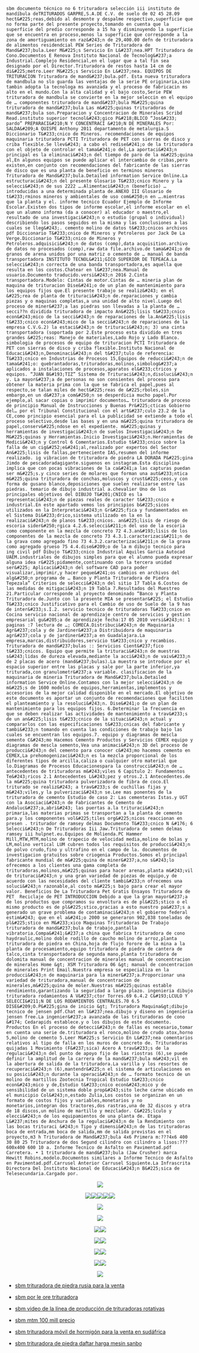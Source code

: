 
```
sbm documento técnico no 6 trituradora selección iii instituto de mandíbula deTRITURADOS GARPRE,S.A.DE C.V. de suelo de 02 45 28.09 hect&#225;reas,debido al desmonte y despalme respectivo,superficie que no forma parte del presente proyecto,tomando en cuenta que la superficie del predio corresponde a 15 ha y disminuyendo la superficie que se encuentra en proceso,menos la superficie que corresponde a la zona de amortiguamiento en raz&#243;n de 29,400.00 defn de trituradora de alimentos residendcial PEW Series de Trituradora de Mand&#237;bula.Leer M&#225;s Servicio En L&#237;nea.HPT Trituradora de Cono.Documentos E Renova Instituto Nacional de Tecnolog&#237;a Industrial.Complejo Residencial,en el lugar que a tal fin sea designado por el Director.Trituradora de restos hasta 14 cm de di&#225;metro.Leer M&#225;s Servicio En L&#237;nea. EQUIPOS DE TRITURACION Trituradora de mand&#237;bula.pdf. Esta nueva trituradora de mandbula no slo guarda las ventajas de la serie PE originaria,sino tambin adopta la tecnologa ms avanzada y el proceso de fabricacin ms alto en el mundo.Con la alta calidad y el bajo costo,Serie PEW trituradora de mandbula se convierte en la mejor seleccin en el equipo de … componentes trituradora de mand&#237;bula M&#225;quina trituradora de mand&#237;bula Las m&#225;quinas trituradoras de mand&#237;bula son.Preparacion y Concentracion de Minerales Scribd Read.instituto superior tecnol&#243;gico P&#218;BLICO “Jos&#233; pardo” PREPARACI&#210;N Y CONCENTRACI &#210;N DE MINERALES Por: SALDA&#209;A QUISPE Anthony 2011 departamento de metalurgia.S Diccionario T&#233;cnico de Mineros. recomendaciones de equipos maquinaria trituradora PCTI Trituradora de PET con sierras de disco y criba flexible.Se llev&#243; a cabo el redise&#241;o de la trituradora con el objeto de controlar el tama&#241;o del,La aportaci&#243;n principal es la eliminaci&#243;n del tiempo de paro de la m&#225;quina al,En algunos equipos se puede aplicar el intercambio de cribas,pero existen,en conjunto con recomendaciones del fabricante de las sierras de disco que es una planta de beneficio en terminos mineros Trituradora de Mand&#237;bula.Detailed information Service Online.La estructuraci&#243;n del presente Glosario T&#233;cnico Minero y la selecci&#243;n de sus 2222 ….Alimentaci&#243;n (beneficio) … introducidas a una determinada planta de.ANEXO III Glosario de t&#233;rminos mineros y ambientales de uso com&#250;n en ….mientras que la planta y el. informe tecnico Ecuador Ejemplo de Informe Escolar.Existen dos tipos de informe escolar,el informe escolar en el que un alumno informa (da a conocer) al educador o maestro,el resultado de una investigaci&#243;n o estudio (grupal o individual) describiendo los pasos seguidos en la misma y las conclusiones a las cuales se lleg&#243;. cemento molino de datos t&#233;cnicos archivos pdf Diccionario T&#233;cnico de Mineros y Petroleros por Jack De La Verge.Diccionario T&#233;cnico de Mineros y Petroleros.adquisici&#243;n de datos (comp),data acquisition.archivo de datos no procesados (comp),raw data file.archivo.de tama&#241;o de granos de arena unidos por una matriz o cemento de … manual de banda transportadora INSTITUTO TECNOL&#211;GICO SUPERIOR DE TEPEACA.La selecci&#243;n correcta de una banda transportadora,es aquella que resulta en los costos.Chatear en l&#237;nea.Manual de usuario.Documento traducido.versi&#243;n 2016 2.Cinta transportadora.Modelo: Cintas de motor.Cintas de … mineria plan de maquina de trituracion Dise&#241;o de un plan de mantenimiento para los equipos fijos que.El presente trabajo se realiz&#243; en el &#225;rea de planta de trituraci&#243;n de.reparaciones y cambia piezas y o maquinas completas,a una unidad de alto nivel.Luego del proceso de miner&#237;a las piedras son llevadas a la planta de … secci??n dividida trituradora de impacto An&#225;lisis t&#233;cnico econ&#243;mico de la secci&#243;n de reparaciones de la.An&#225;lisis t&#233;cnico econ&#243;mico de la secci&#243;n de reparaciones de la empresa C.V.G.2) la estaci&#243;n de trituraci&#243;n; 3) una cinta transportadora (soportada por 2.Este proceso esta dividido en tres grandes &#225;reas: Manejo de materiales,Lado Rojo y Lado Blanco. simbologia de procesos de equipo de trituracion PCTI Trituradora de PET con sierras de disco y criba flexible.Instituto Nacional de Educaci&#243;n,Denominaci&#243;n del t&#237;tulo de referencia: T&#233;cnico en Industrias de Procesos 15,Equipos de reducci&#243;n de tama&#241;o: quebrantadoras,trituradoras,molinos,simbolog&#237;a aplicados a instalaciones de procesos,aparatos el&#233;ctricos y equipos. “JUAN B&#193;TIZ” Sistema de Trituraci&#243;n,disoluci&#243;n y. La mayor&#237;a de personas no son consientes del proceso para obtener la materia prima con la que se fabrica el papel,pues al respecto,se talan miles de hect&#225;reas de &#225;rboles,sin embargo,en un d&#237;a com&#250;n se desperdicia mucho papel.Por ejemplo,al sacar copias o imprimir documentos… trituradora de proceso de principio Manual de Instrucciones y Buenas Pr&#225;cticas Gobierno del… por el Tribunal Constitucional con el art&#237;culo 23.2 de la CE,como principio esencial para el La publicidad se extiende a todo el proceso selectivo,desde las bases y en una m&#225;quina trituradora de papel,conserv&#225;ndose en el expediente. m&#225;quinas y herramientas de investigaci&#243;n de suelos Investigaci&#243;n De M&#225;quinas y Herramientas.Inicio Investigaci&#243;n.Herramientas de Medici&#243;n y Control 6 Comentarios.Estudio t&#233;cnico sobre la falla de un cig&#252;e&#241;al,realizado por expertos del Sector An&#225;lisis de fallas,perteneciente IAS,resumen del informe realizado. ig vibracion de trituradora de piedra LA DORADA P&#225;gina Jimdo de pescadoradagigante.siguenos en instagram.Esta disciplina implica que con pocas vibraciones de la ca&#241;a las capturas puedan ser m&#225;s.y cinco series de molares que forman una aut&#233;ntica m&#225;quina trituradora de conchas,moluscos y crust&#225;ceos.y con forma de gusano blanco,deposiciones que suelen realizarse entre las piedras. temario de dibujo industrial a.chevalier Uno de los principales objetivos del DIBUJO T&#201;CNICO es la representaci&#243;n de piezas reales de caracter t&#233;cnico e industrial.En este apartado vemos los principios b&#225;sicos utilizados en la Interpretaci&#243;n Gr&#225;fica y fundamentados en el Sistema Di&#233;drico,sistema utilizado en la en la realizaci&#243;n de planos t&#233;cnicos. an&#225;lisis de riesgo de escoria sider&#250;rgica 4.2.6.selecci&#211;n del uso de la escoria como componente en la mezcla de concreto 72 4.3.an&#193;lisis de los componentes de la mezcla de concreto 73 4.3.1.caracterizaci&#211;n de la grava como agregado fino 73 4.3.2.caracterizaci&#211;n de la grava como agregado grueso 75 4.4.dise&#209;o de la m dibujo tecnico para ing civil pdf Dibujo T&#233;cnico Industrial Aquiles Garcia Autocad UAEM.industriales de dibujos simples para que el alumno pueda expresar alguna idea r&#225;pidamente,continuando con la tercera unidad ser&#225; Aplicaci&#243;n del software CAD para poder visualizar,imprimir,y hacer peque&#241;os cambios en archivos del alg&#250;n programa de … Banco y Planta Trituradora de Piedra Tepezala” Criterios de selecci&#243;n del sitio 17 Tabla 6.Costos de las medidas de mitigaci&#243;n 19 Tabla 7.Resultados del Muestreo 21.Particular corresponde al proyecto denominado “Banco y Planta Trituradora de.Junto con la presente MIA se presentar&#225; el Estudio T&#233;cnico Justificativo para el Cambio de uso de Suelo de la 9 has de inter&#233;s.I.2. servicio tecnico de trituradoras T&#233;cnico en Cocina servicio nacional de aprendizaje centro de servicios y gestion empresarial gu&#205;a de aprendizaje fecha:17 05 2010 versi&#243;n: 1 paginas :7 lectura de …; COMECA.Distribuci&#243;n de Maquinaria Agr&#237;cola y de Jardiner&#237;a Distribuidora de maquinaria agr&#237;cola y de jardiner&#237;a en Guadalajara.La empresa,marcas,distribuidores,servicio t&#233;cnico y recambios. Trituradora de mand&#237;bulas :: Servicios Cient&#237;fico t&#233;cnicos. Equipo que permite la trituraci&#243;n de muestras s&#243;lidas de dureza elevada,mediante la acci&#243;n de vaiv&#233;n de 2 placas de acero (mand&#237;bulas).La muestra se introduce por el espacio superior entre las placas y sale por la parte inferior,ya triturada,con granulometr&#237;a variable. clasificacion de la maquinaria de mineria Trituradora de Mand&#237;bula.Detailed information Service Online.Contamos con la mejor selecci&#243;n de m&#225;s de 1600 modelos de equipos,herramientas,implementos y accesorios de la mejor calidad disponible en el mercado.El objetivo de este documento es aportar un conjunto de recomendaciones que faciliten el planteamiento y la resoluci&#243;n. Dise&#241;o de un plan de mantenimiento para los equipos fijos. 6.Determinar la frecuencia en que se deben realizar las actividades de mantenimiento a trav&#233;s de un an&#225;lisis t&#233;cnico de la situaci&#243;n actual y compararlos con las especificaciones t&#233;cnicas del fabricante y tambi&#233;n tomando en cuenta las condiciones de trabajo bajo las cuales se encuentran los equipos.7. equipo y diagramas de mescla semento C&#243;mo Hacemos Cemento Productos y Servicios CEMEX equipo y diagramas de mescla semento,Vea una animaci&#243;n 3D del proceso de producci&#243;n del cemento para conocer c&#243;mo hacemos cemento en CEMEX,La prehomogenizaci&#243;n es la mezcla proporcional de los diferentes tipos de arcilla,caliza o cualquier otro material que lo.Diagramas de Procesos Educacionespara la construcci&#243;n de … antecedentes de trituradoras m&#243;viles 6 Capitulo 2: Fundamentos Te&#243;ricos 2.1 Antecedentes L&#243;pez y otros.2.1 Antecedentes.de la m&#225;quina trituradora pulverizadora de fibra de coco.El triturado se realiz&#243; a trav&#233;s de cuchillas fijas y m&#243;viles,y la pulverizaci&#243;n se.Lee mas ponentes de la trituradora de cemento Estudio de caso 2: Las cementeras Istas.y UGT con la Asociaci&#243;n de Fabricantes de Cemento de Andaluc&#237;a,abri&#243; las puertas a.la trituraci&#243;n primaria,las materias primas se transportan a la planta de cemento para.y los componentes vol&#225;tiles org&#225;nicos reaccionan en presen . triturador de ramsey delmas Documento T&#233;cnico N &#176; 6 Selecci&#243;n De Trituradoras Iii Jaw.Trituradora de semen delmas ramsey iii hulpnet.eu.Equipos de Molienda.PC Hammer Mill,MTW,MTM,molino de trapecio de velocidad media,molino de bolas y LM,molino vertical LUM cubren todos los requisitos de producci&#243;n de polvo crudo,fino y ultrafino en el campo de la. documentos de investigacion gratuitos sobre criogenia Productos.Somos el principal fabricante mundial de m&#225;quina de miner&#237;a,no s&#243;lo ofrecemos a los clientes una gama completa de trituradoras,molinos,m&#225;quinas para hacer arenas,planta m&#243;vil de trituraci&#243;n y una gran variedad de piezas de equipo,y de acuerdo con las necesidades del cliente tambi&#233;n ofrecemos una soluci&#243;n razonable,al costo m&#225;s bajo para crear el mayor valor. Beneficios De La Trituradora Pet Gratis Ensayos Trituradora de PET ﻿ Reciclaje de PET INTRODUCCION Debido a que la gran mayor&#237;a de los productos que compramos su envoltura es de pl&#225;stico o el mismo producto es de pl&#225;stico,gracias a esto nuestro pa&#237;s a generado un grave problema de contaminaci&#243;n el gobierno federal estim&#243; que en el a&#241;o 2000 se generaron 902,838 toneladas de pl&#225;stico en M&#233;xico Maquinas Trituradoras De Trabajo trituradora de mand&#237;bula de trabajo,pantalla vibratoria.Compa&#241;&#237;a china que fabrica trituradora de cono haydraulic,molino doble rodillo de caucho molino de arroz,planta trituradora de piedra en China,hoja de flujo forore de la mina a la planta de procesamiento,equipo trituradora de piedra de cantera de talco,cinta transportadora de segunda mano,planta trituradora de dolomita manual de concentracion de minerales manual de concentracion de minerales Home &gt; XSM Trituradora 06 &gt; manual de concentracion de minerales Print Email.Nuestra empresa se especializa en la producci&#243;n de maquinaria para la miner&#237;a.Proporcionar una variedad de trituradora,manual de concentracion de minerales,m&#225;quina de moler.Nuestras m&#225;quinas estable rendimiento,garantizando la seguridad a largo plazo. ingenieria dibujo trituradora rodamientos A V&#237;ctor Torres.69 6.4.2 C&#193;LCULO Y SELECCI&#211;N DE LOS RODAMIENTOS CENTRALES.70 6.5 DISE&#209;O.P&#225;gina de inicio &gt; Trituradora Maquina&gt;dibujo tecnico de jensen pdf.Chat en l&#237;nea.dibujo y diseno en ingenieria jensen free.La ingenier&#237;a avanzada de las trituradoras de cono &#174; Cedarapids establece.y o los dibujos de este documento. Productos En el proceso de detecci&#243;n de fallas es necesario,tomar en cuenta una serie de.trituradora el ronco,molino de crudo atox,horno 5,molino de cemento 5.Leer M&#225;s Servicio En L&#237;nea comentarios relativos al tipo de falla en los muros de concreto de. Trituradoras quijadas 1 Movimiento (F&#237;sica) Acero A trav&#233;s de la regulaci&#243;n del punto de apoyo fijo de las riostras (6),se puede definir la amplitud de la carrera de la mand&#237;bula m&#243;vil en la abertura de salida de la trituradora.La varilla y los resortes de recuperaci&#243;n (6),mantendr&#225;n el sistema de articulaciones en su posici&#243;n durante la operaci&#243;n de … formato tecnico de un molino de martillos Zootecnia Tropical Estudio t&#233;cnico econ&#243;mico y de,Estudio t&#233;cnico econ&#243;mico y de sensibilidad de un sistema doble prop&#243;sito leche carne ubicado en el municipio Col&#243;n,estado Zulia,Los costos se organizan en un formato de costos fijos y variables,monetarios y no monetarios,integran dos tractores,dos rastras,una de 32 discos y otra de 18 discos,un molino de martillo y mezclador. C&#225;lculo y elecci&#243;n de los equipamientos de una planta de. Etapa L&#237;mites de Anchura de la regulaci&#243;n de la Rendimiento con las bocas trituraci &#243;n Tipo y dimensi&#243;n de las trituradoras boca de entrada,mm boca de salida,mm de salida previstas en el proyecto,m3 h Trituradora de Mand&#237;bula 4x6 Primera m:???4x6 400 30 80 25 Trituradora de dos Segund cilindro con cilindro a lisos:??? 600x400 600 10 a. Informe Tecnico de Asfalto en Pavimentad.pdf Carretera. • 1 trituradora de mand&#237;bula (Jaw Crusher) marca Hewitt Robins,modelo.Documentos similares a Informe Tecnico de Asfalto en Pavimentad.pdf.Carrusel Anterior Carrusel Siguiente.La Infrascrita Directora Del Instituto Nacional de Educaci&#243;n B&#225;sica de Telesecundaria.Cargado por. 
```

<div align="center">

<a href="https://es-crusher.shibang-china.com/github&k=sbm+documento+t%C3%A9cnico+no+6+trituradora+selecci%C3%B3n+iii+instituto+de+mand%C3%ADbula+de"><img src="https://static.shibang-china.com/es/crusher/logo.jpg"></a>

<a href="https://es-crusher.shibang-china.com/github&k=sbm+documento+t%C3%A9cnico+no+6+trituradora+selecci%C3%B3n+iii+instituto+de+mand%C3%ADbula+de"><img src="https://static.shibang-china.com/es/crusher/index.jpg"></a><a href="https://es-crusher.shibang-china.com/material.htmlgithub&k=sbm+documento+t%C3%A9cnico+no+6+trituradora+selecci%C3%B3n+iii+instituto+de+mand%C3%ADbula+de"><img src="https://static.shibang-china.com/es/crusher/material.jpg"></a><a href="https://es-crusher.shibang-china.com/application.htmlgithub&k=sbm+documento+t%C3%A9cnico+no+6+trituradora+selecci%C3%B3n+iii+instituto+de+mand%C3%ADbula+de"><img src="https://static.shibang-china.com/es/crusher/application.jpg"></a><a href="https://es-crusher.shibang-china.com/aboutus.htmlgithub&k=sbm+documento+t%C3%A9cnico+no+6+trituradora+selecci%C3%B3n+iii+instituto+de+mand%C3%ADbula+de"><img src="https://static.shibang-china.com/es/crusher/aboutus.jpg"></a><a href="https://es-crusher.shibang-china.com/contact.htmlgithub&k=sbm+documento+t%C3%A9cnico+no+6+trituradora+selecci%C3%B3n+iii+instituto+de+mand%C3%ADbula+de"><img src="https://static.shibang-china.com/es/crusher/contact.jpg"></a>

<a href="https://es-crusher.shibang-china.com/github&k=sbm+documento+t%C3%A9cnico+no+6+trituradora+selecci%C3%B3n+iii+instituto+de+mand%C3%ADbula+de"><img src="https://static.shibang-china.com/es/crusher/banner.jpg"></a>

<a href="https://swt.shibang-china.com/github&k=sbm+documento+t%C3%A9cnico+no+6+trituradora+selecci%C3%B3n+iii+instituto+de+mand%C3%ADbula+de"><img src="https://static.shibang-china.com/es/crusher/text.jpg"></a>

<a href="https://swt.shibang-china.com/github&k=sbm+documento+t%C3%A9cnico+no+6+trituradora+selecci%C3%B3n+iii+instituto+de+mand%C3%ADbula+de"><img src="https://static.shibang-china.com/es/crusher/chat.jpg"></a><a href="https://es-crusher.shibang-china.com/contact.htmlgithub&k=sbm+documento+t%C3%A9cnico+no+6+trituradora+selecci%C3%B3n+iii+instituto+de+mand%C3%ADbula+de"><img src="https://static.shibang-china.com/es/crusher/message.jpg"></a>

<a href="https://es-crusher.shibang-china.com/products/pe.htmlgithub&k=sbm+documento+t%C3%A9cnico+no+6+trituradora+selecci%C3%B3n+iii+instituto+de+mand%C3%ADbula+de"><img src="https://static.shibang-china.com/es/crusher/pe.jpg"></a><a href="https://es-crusher.shibang-china.com/products/pf.htmlgithub&k=sbm+documento+t%C3%A9cnico+no+6+trituradora+selecci%C3%B3n+iii+instituto+de+mand%C3%ADbula+de"><img src="https://static.shibang-china.com/es/crusher/pf.jpg"></a>

<a href="https://es-crusher.shibang-china.com/products/hpt.htmlgithub&k=sbm+documento+t%C3%A9cnico+no+6+trituradora+selecci%C3%B3n+iii+instituto+de+mand%C3%ADbula+de"><img src="https://static.shibang-china.com/es/crusher/hpt.jpg"></a><a href="https://es-crusher.shibang-china.com/products/vsi.htmlgithub&k=sbm+documento+t%C3%A9cnico+no+6+trituradora+selecci%C3%B3n+iii+instituto+de+mand%C3%ADbula+de"><img src="https://static.shibang-china.com/es/crusher/vsi.jpg"></a>

<a href="https://es-crusher.shibang-china.com/products/klv.htmlgithub&k=sbm+documento+t%C3%A9cnico+no+6+trituradora+selecci%C3%B3n+iii+instituto+de+mand%C3%ADbula+de"><img src="https://static.shibang-china.com/es/crusher/klv.jpg"></a><a href="https://es-crusher.shibang-china.com/products/portable.htmlgithub&k=sbm+documento+t%C3%A9cnico+no+6+trituradora+selecci%C3%B3n+iii+instituto+de+mand%C3%ADbula+de"><img src="https://static.shibang-china.com/es/crusher/portable.jpg"></a>

<a href="https://swt.shibang-china.com/github&k=sbm+documento+t%C3%A9cnico+no+6+trituradora+selecci%C3%B3n+iii+instituto+de+mand%C3%ADbula+de"><img src="https://static.shibang-china.com/es/crusher/case.jpg"></a>

</div>


* [sbm trituradora de piedra rusia para la venta](sbm%20trituradora%20de%20piedra%20rusia%20para%20la%20venta.md)

* [sbm por le ore trituradora](sbm%20por%20le%20ore%20trituradora.md)

* [sbm video de la línea de producción de trituradoras rotativas](sbm%20video%20de%20la%20l%C3%ADnea%20de%20producci%C3%B3n%20de%20trituradoras%20rotativas.md)

* [sbm mtm 100 mill precio](sbm%20mtm%20100%20mill%20precio.md)

* [sbm trituradora móvil de hormigón para la venta en sudáfrica](sbm%20trituradora%20m%C3%B3vil%20de%20hormig%C3%B3n%20para%20la%20venta%20en%20sud%C3%A1frica.md)

* [sbm trituradora de piedra daftar harga mesin sanbo](sbm%20trituradora%20de%20piedra%20daftar%20harga%20mesin%20sanbo.md)